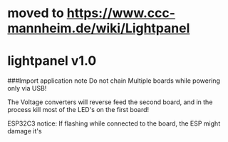# moved to https://www.ccc-mannheim.de/wiki/Lightpanel

# lightpanel v1.0

###Import application note
Do not chain Multiple boards while powering only via USB!

The Voltage converters will reverse feed the second board, and in the process kill most of the LED's on the first board!

ESP32C3 notice:
If flashing while connected to the board, the ESP might damage it's 
